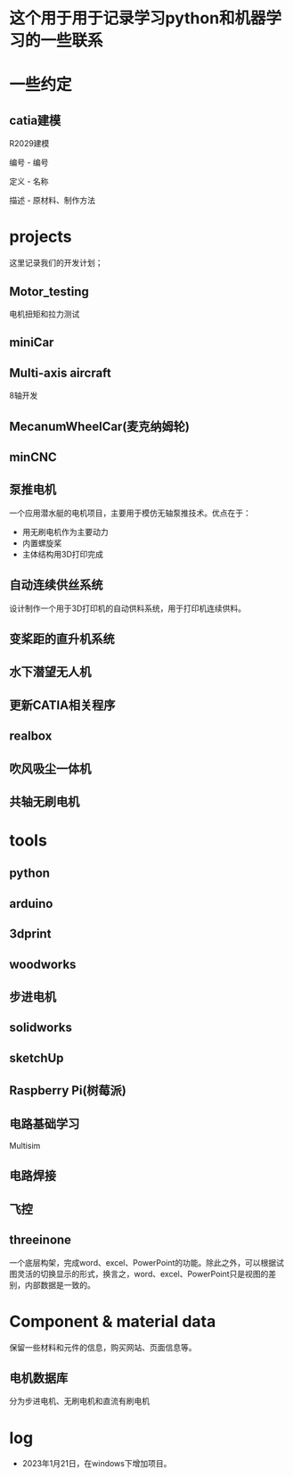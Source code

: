 # 这个用于用于记录学习python和机器学习的一些联系

# 一些约定

## catia建模

R2029建模

编号 - 编号

定义 - 名称

描述 - 原材料、制作方法


# projects

这里记录我们的开发计划；

## Motor_testing

电机扭矩和拉力测试

## miniCar



## Multi-axis aircraft

8轴开发

## MecanumWheelCar(麦克纳姆轮)

## minCNC

## 泵推电机

一个应用潜水艇的电机项目，主要用于模仿无轴泵推技术。优点在于：
- 用无刷电机作为主要动力
- 内置螺旋桨
- 主体结构用3D打印完成

## 自动连续供丝系统

设计制作一个用于3D打印机的自动供料系统，用于打印机连续供料。

## 变桨距的直升机系统

## 水下潜望无人机

## 更新CATIA相关程序

## realbox

## 吹风吸尘一体机

## 共轴无刷电机



# tools

## python

## arduino

## 3dprint

## woodworks

## 步进电机

## solidworks

## sketchUp

## Raspberry Pi(树莓派)

## 电路基础学习

Multisim

## 电路焊接

## 飞控

## threeinone

一个底层构架，完成word、excel、PowerPoint的功能。除此之外，可以根据试图灵活的切换显示的形式，换言之，word、excel、PowerPoint只是视图的差别，内部数据是一致的。

# Component & material data

保留一些材料和元件的信息，购买网站、页面信息等。

## 电机数据库

分为步进电机、无刷电机和直流有刷电机

## 

# log

- 2023年1月21日，在windows下增加项目。
